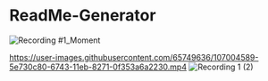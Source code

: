 # ReadMe-Generator


![Recording #1_Moment](https://user-images.githubusercontent.com/65749636/107004578-59ae5880-6743-11eb-849c-3dc59d9e258d.jpg)

https://user-images.githubusercontent.com/65749636/107004589-5e730c80-6743-11eb-8271-0f353a6a2230.mp4
![Recording 1 (2)](https://user-images.githubusercontent.com/65749636/107002806-a3497400-6740-11eb-97cc-51e3cccfc920.gif)

